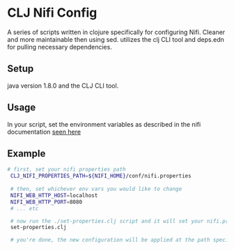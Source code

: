 # CLJ Nifi Config

A series of scripts written in clojure specifically for configuring Nifi. Cleaner and more maintainable then using sed. utilizes the clj CLI tool and deps.edn for pulling necessary dependencies.

## Setup

java version 1.8.0 and the CLJ CLI tool.

## Usage

In your script, set the environment variables as described in the nifi documentation [seen here](https://github.com/apache/nifi/blob/master/nifi-commons/nifi-properties/src/test/resources/NiFiProperties/conf/nifi.properties)

## Example

```bash
# first, set your nifi properties path
 CLJ_NIFI_PROPERTIES_PATH=${NIFI_HOME}/conf/nifi.properties
 
 # then, set whichever env vars you would like to change
 NIFI_WEB_HTTP_HOST=localhost
 NIFI_WEB_HTTP_PORT=8080
 # ... etc

 # now run the ./set-properties.clj script and it will set your nifi.properties file according to how you configured it.
 set-properties.clj

 # you're done, the new configuration will be applied at the path specified in CLJ_NIFI_PROPERTIES_PATH
```
